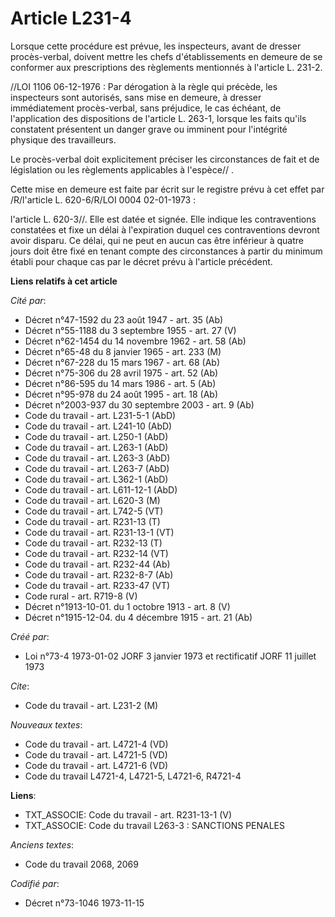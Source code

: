 # Article L231-4

Lorsque cette procédure est prévue, les inspecteurs, avant de dresser procès-verbal, doivent mettre les chefs
d'établissements en demeure de se conformer aux prescriptions des règlements mentionnés à l'article L. 231-2.

//LOI  1106 06-12-1976 : Par dérogation à la règle qui précède, les inspecteurs sont autorisés, sans mise en demeure, à
dresser immédiatement procès-verbal, sans préjudice, le cas échéant, de l'application des dispositions de l'article L. 263-1,
lorsque les faits qu'ils constatent présentent un danger grave ou imminent pour l'intégrité physique des travailleurs.

Le procès-verbal doit explicitement préciser les circonstances de fait et de législation ou les règlements applicables à
l'espèce// .

Cette mise en demeure est faite par écrit sur le registre prévu à cet effet par /R/l'article L. 620-6/R/LOI  0004
02-01-1973 :

l'article L. 620-3//. Elle est datée et signée. Elle indique les contraventions constatées et fixe un délai à l'expiration
duquel ces contraventions devront avoir disparu. Ce délai, qui ne peut en aucun cas être inférieur à quatre jours doit être
fixé en tenant compte des circonstances à partir du minimum établi pour chaque cas par le décret prévu à l'article précédent.

**Liens relatifs à cet article**

_Cité par_:

  - Décret n°47-1592 du 23 août 1947 - art. 35 (Ab)
  - Décret n°55-1188 du 3 septembre 1955 - art. 27 (V)
  - Décret n°62-1454 du 14 novembre 1962 - art. 58 (Ab)
  - Décret n°65-48 du 8 janvier 1965 - art. 233 (M)
  - Décret n°67-228 du 15 mars 1967 - art. 68 (Ab)
  - Décret n°75-306 du 28 avril 1975 - art. 52 (Ab)
  - Décret n°86-595 du 14 mars 1986 - art. 5 (Ab)
  - Décret n°95-978 du 24 août 1995 - art. 18 (Ab)
  - Décret n°2003-937 du 30 septembre 2003 - art. 9 (Ab)
  - Code du travail - art. L231-5-1 (AbD)
  - Code du travail - art. L241-10 (AbD)
  - Code du travail - art. L250-1 (AbD)
  - Code du travail - art. L263-1 (AbD)
  - Code du travail - art. L263-3 (AbD)
  - Code du travail - art. L263-7 (AbD)
  - Code du travail - art. L362-1 (AbD)
  - Code du travail - art. L611-12-1 (AbD)
  - Code du travail - art. L620-3 (M)
  - Code du travail - art. L742-5 (VT)
  - Code du travail - art. R231-13 (T)
  - Code du travail - art. R231-13-1 (VT)
  - Code du travail - art. R232-13 (T)
  - Code du travail - art. R232-14 (VT)
  - Code du travail - art. R232-44 (Ab)
  - Code du travail - art. R232-8-7 (Ab)
  - Code du travail - art. R233-47 (VT)
  - Code rural - art. R719-8 (V)
  - Décret n°1913-10-01. du 1 octobre 1913 - art. 8 (V)
  - Décret n°1915-12-04. du 4 décembre 1915 - art. 21 (Ab)

_Créé par_:

  - Loi n°73-4 1973-01-02 JORF 3 janvier 1973 et rectificatif JORF 11 juillet 1973

_Cite_:

  - Code du travail - art. L231-2 (M)

_Nouveaux textes_:

  - Code du travail - art. L4721-4 (VD)
  - Code du travail - art. L4721-5 (VD)
  - Code du travail - art. L4721-6 (VD)
  - Code du travail L4721-4, L4721-5, L4721-6, R4721-4

**Liens**:

  - TXT_ASSOCIE: Code du travail - art. R231-13-1 (V)
  - TXT_ASSOCIE: Code du travail L263-3 : SANCTIONS PENALES

_Anciens textes_:

  - Code du travail 2068, 2069

_Codifié par_:

  - Décret n°73-1046 1973-11-15
